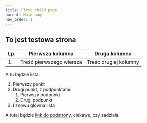 ```yaml
---
title: First child page
parent: Main page
nav_order: 1
---
```


## To jest testowa strona

| Lp. | Pierwsza kolumna         | Druga kolumna         |
|-----|--------------------------|-----------------------|
| 1.  | Treść pierwszego wiersza | Treść drugiej kolumny |

A tu będzie lista:

1. Pierwszy punkt
2. Drugi punkt, z podpunktami:
   1. Pierwszy podpunkt
   2. Drugi podpunkt
3. I znowu główna lista

A tutaj będzie [link do podstrony](subpages/subpage1), ciekawe, czy zadziała.
